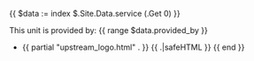 {{ $data := index $.Site.Data.service (.Get 0) }}

This unit is provided by:
{{ range $data.provided_by }}
  * {{ partial "upstream_logo.html" . }} {{ .|safeHTML }}
{{ end }}
